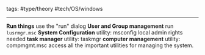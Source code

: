 tags: #type/theory #tech/OS/windows 

---
**Run things**
use the "run" dialog
**User and Group management** 
run `lusrmgr.msc` 
**System Configuration**
utility: msconfig
local admin rights needed
**task manager**
utility: taskmgr
**computer management**
utility: compmgmt.msc
access all the important utilities for managing the system. 

